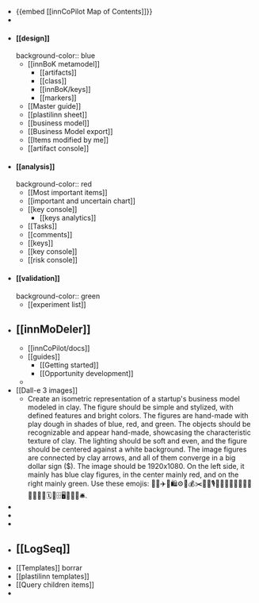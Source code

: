 - {{embed [[innCoPilot Map of Contents]]}}
-
- #### [[design]]
  background-color:: blue
	- [[innBoK metamodel]]
		- [[artifacts]]
		- [[class]]
		- [[innBoK/keys]]
		- [[markers]]
	- [[Master guide]]
	- [[plastilinn sheet]]
	- [[business model]]
	- [[Business Model export]]
	- [[Items modified by me]]
	- [[artifact console]]
- #### [[analysis]]
  background-color:: red
	- [[Most important items]]
	- [[important and uncertain chart]]
	- [[key console]]
		- [[keys analytics]]
	- [[Tasks]]
	- [[comments]]
	- [[keys]]
	- [[key console]]
	- [[risk console]]
- #### [[validation]]
  background-color:: green
	- [[experiment list]]
- ## [[innMoDeler]]
	- [[innCoPilot/docs]]
	- [[guides]]
		- [[Getting started]]
		- [[Opportunity development]]
	-
- [[Dall-e 3 images]]
	- Create an isometric representation of a startup's business model modeled in clay. The figure should be simple and stylized, with defined features and bright colors. The figures are hand-made with play dough in shades of blue, red, and green. The objects should be recognizable and appear hand-made, showcasing the characteristic texture of clay. The lighting should be soft and even, and the figure should be centered against a white background. The image figures are connected by clay arrows, and all of them converge in a big dollar sign ($). The image should be 1920x1080. On the left side, it mainly has blue clay figures, in the center mainly red, and on the right mainly green. Use these emojis: 🔑🏢✈️💊🛍️⚙️📐💰✂️🙋💎🎙️💸😐📣🎯👤🛒🚨🧪💭💡🪪🔧🗓️🎩🗄️🖥️📓📘🤖🛎️.
-
-
-
- ## [[LogSeq]]
- [[Templates]] borrar
- [[plastilinn templates]]
- [[Query children items]]
-